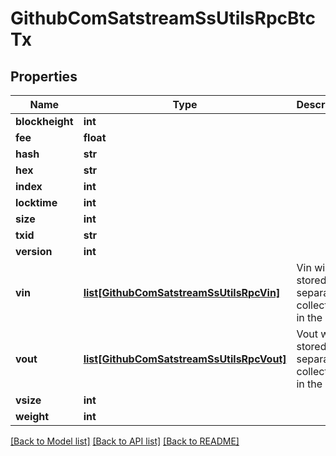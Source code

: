 # GithubComSatstreamSsUtilsRpcBtcTx

## Properties
Name | Type | Description | Notes
------------ | ------------- | ------------- | -------------
**blockheight** | **int** |  | [optional] 
**fee** | **float** |  | [optional] 
**hash** | **str** |  | [optional] 
**hex** | **str** |  | [optional] 
**index** | **int** |  | [optional] 
**locktime** | **int** |  | [optional] 
**size** | **int** |  | [optional] 
**txid** | **str** |  | [optional] 
**version** | **int** |  | [optional] 
**vin** | [**list[GithubComSatstreamSsUtilsRpcVin]**](GithubComSatstreamSsUtilsRpcVin.md) | Vin will be stored in a separate collection in the DB | [optional] 
**vout** | [**list[GithubComSatstreamSsUtilsRpcVout]**](GithubComSatstreamSsUtilsRpcVout.md) | Vout will be stored in a separate collection in the DB | [optional] 
**vsize** | **int** |  | [optional] 
**weight** | **int** |  | [optional] 

[[Back to Model list]](../README.md#documentation-for-models) [[Back to API list]](../README.md#documentation-for-api-endpoints) [[Back to README]](../README.md)

